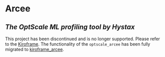 # Arcee
## *The OptScale ML profiling tool by Hystax*

This project has been discontinued and is no longer supported.
Please refer to the [Kiroframe](https://my.kiroframe.com/).
The functionality of the `optscale_arcee` has been fully migrated to [kiroframe_arcee](https://pypi.org/project/kiroframe-arcee/).
